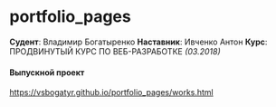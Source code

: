 # portfolio_pages
**Судент**: Владимир Богатыренко
**Наставник**: Ивченко Антон
**Курс**: ПРОДВИНУТЫЙ КУРС ПО ВЕБ-РАЗРАБОТКЕ *(03.2018)*
#### Выпускной проект
https://vsbogatyr.github.io/portfolio_pages/works.html
